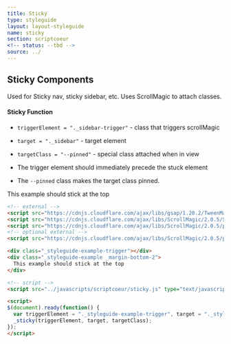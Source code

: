 ```yaml
---
title: Sticky
type: styleguide
layout: layout-styleguide
name: sticky
section: scriptcoeur
<!-- status: --tbd -->
source: ../
---
```


<main markdown="1">

## Sticky Components

Used for Sticky nav, sticky sidebar, etc. Uses ScrollMagic to attach classes.

#### Sticky Function

- `triggerElement = "._sidebar-trigger"` - class that triggers scrollMagic
- `target = "._sidebar"` - target element
- `targetClass = "--pinned"` - special class attached when in view

- The trigger element should immediately precede the stuck element
- The `--pinned` class makes the target class pinned.

<div class="_styleguide-example-trigger"></div>
<div class="_styleguide-example _margin-bottom-2">
  This example should stick at the top
</div>


~~~ html
<!-- external -->
<script src="https://cdnjs.cloudflare.com/ajax/libs/gsap/1.20.2/TweenMax.min.js"></script>
<script src="https://cdnjs.cloudflare.com/ajax/libs/ScrollMagic/2.0.5/ScrollMagic.js"></script>
<script src="https://cdnjs.cloudflare.com/ajax/libs/ScrollMagic/2.0.5/plugins/animation.gsap.js"></script>
<!-- optional external -->
<script src="https://cdnjs.cloudflare.com/ajax/libs/ScrollMagic/2.0.5/plugins/debug.addIndicators.js"></script> 

<div class="_styleguide-example-trigger"></div>
<div class="_styleguide-example _margin-bottom-2">
  This example should stick at the top
</div>

<!-- script -->
<script src="../javascripts/scriptcoeur/sticky.js" type="text/javascript"></script>

<script>
$(document).ready(function() {
  var triggerElement = "._styleguide-example-trigger", target = "._styleguide-example", targetClass = "_pinned";
  _sticky(triggerElement, target, targetClass);
});
</script>
~~~


<!-- external -->
<script src="https://cdnjs.cloudflare.com/ajax/libs/gsap/1.20.2/TweenMax.min.js"></script>
<script src="https://cdnjs.cloudflare.com/ajax/libs/ScrollMagic/2.0.5/ScrollMagic.js"></script>
<script src="https://cdnjs.cloudflare.com/ajax/libs/ScrollMagic/2.0.5/plugins/animation.gsap.js"></script>
<!-- optional external -->
<script src="https://cdnjs.cloudflare.com/ajax/libs/ScrollMagic/2.0.5/plugins/debug.addIndicators.js"></script> 


<!-- script -->
<script src="../javascripts/scriptcoeur/sticky.js" type="text/javascript"></script>

<script>
$(document).ready(function() {
  var triggerElement = "._styleguide-example-trigger", target = "._styleguide-example", targetClass = "_pinned";
  _sticky(triggerElement, target, targetClass);
});
</script>

</main>

